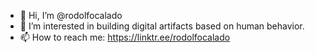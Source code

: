 - 👋 Hi, I’m @rodolfocalado
- 👀 I’m interested in building digital artifacts based on human behavior.
- 📫 How to reach me: https://linktr.ee/rodolfocalado

<!---
rodolfocalado/rodolfocalado is a ✨ special ✨ repository because its `README.md` (this file) appears on your GitHub profile.
You can click the Preview link to take a look at your changes.
--->
